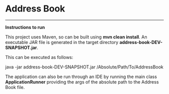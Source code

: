 # Address Book
---------
**Instructions to run**

This project uses Maven, so can be built using **mvn clean install**. 
An executable JAR file is generated in the target directory **address-book-DEV-SNAPSHOT.jar**.

This can be executed as follows:

java -jar address-book-DEV-SNAPSHOT.jar /Absolute/Path/To/AddressBook

The application can also be run through an IDE by running the main class **ApplicationRunner** providing the args of the absolute path to the Address Book file. 


